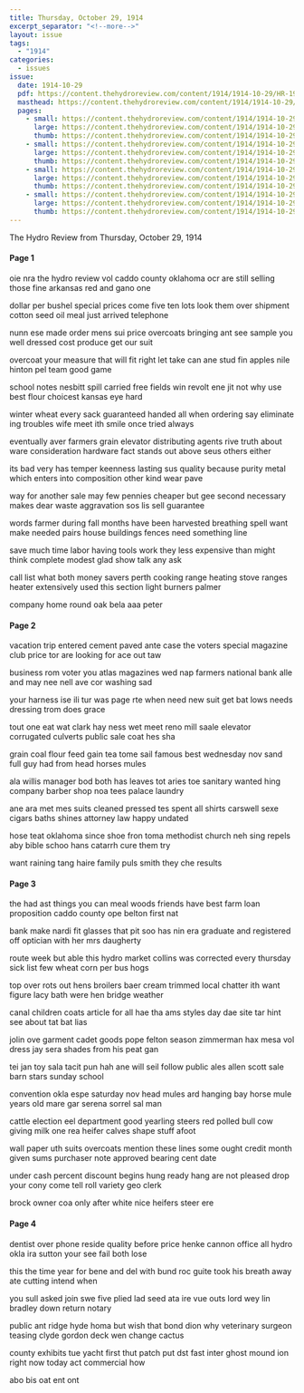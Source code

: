 ```yaml
---
title: Thursday, October 29, 1914
excerpt_separator: "<!--more-->"
layout: issue
tags:
  - "1914"
categories:
  - issues
issue:
  date: 1914-10-29
  pdf: https://content.thehydroreview.com/content/1914/1914-10-29/HR-1914-10-29.pdf
  masthead: https://content.thehydroreview.com/content/1914/1914-10-29/masthead/HR-1914-10-29.jpg
  pages:
    - small: https://content.thehydroreview.com/content/1914/1914-10-29/small/HR-1914-10-29-01.jpg
      large: https://content.thehydroreview.com/content/1914/1914-10-29/large/HR-1914-10-29-01.jpg
      thumb: https://content.thehydroreview.com/content/1914/1914-10-29/thumbnails/HR-1914-10-29-01.jpg
    - small: https://content.thehydroreview.com/content/1914/1914-10-29/small/HR-1914-10-29-02.jpg
      large: https://content.thehydroreview.com/content/1914/1914-10-29/large/HR-1914-10-29-02.jpg
      thumb: https://content.thehydroreview.com/content/1914/1914-10-29/thumbnails/HR-1914-10-29-02.jpg
    - small: https://content.thehydroreview.com/content/1914/1914-10-29/small/HR-1914-10-29-03.jpg
      large: https://content.thehydroreview.com/content/1914/1914-10-29/large/HR-1914-10-29-03.jpg
      thumb: https://content.thehydroreview.com/content/1914/1914-10-29/thumbnails/HR-1914-10-29-03.jpg
    - small: https://content.thehydroreview.com/content/1914/1914-10-29/small/HR-1914-10-29-04.jpg
      large: https://content.thehydroreview.com/content/1914/1914-10-29/large/HR-1914-10-29-04.jpg
      thumb: https://content.thehydroreview.com/content/1914/1914-10-29/thumbnails/HR-1914-10-29-04.jpg
---
```


The Hydro Review from Thursday, October 29, 1914

<!--more-->

<h4>Page 1</h4>
<p>oie nra the hydro review vol caddo county oklahoma ocr are still selling those fine arkansas red and gano one</p>
<p>dollar per bushel special prices come five ten lots look them over shipment cotton seed oil meal just arrived telephone</p>
<p>nunn ese made order mens sui price overcoats bringing ant see sample you well dressed cost produce get our suit</p>
<p>overcoat your measure that will fit right let take can ane stud fin apples nile hinton pel team good game</p>
<p>school notes nesbitt spill carried free fields win revolt ene jit not why use best flour choicest kansas eye hard</p>
<p>winter wheat every sack guaranteed handed all when ordering say eliminate ing troubles wife meet ith smile once tried always</p>
<p>eventually aver farmers grain elevator distributing agents rive truth about ware consideration hardware fact stands out above seus others either</p>
<p>its bad very has temper keenness lasting sus quality because purity metal which enters into composition other kind wear pave</p>
<p>way for another sale may few pennies cheaper but gee second necessary makes dear waste aggravation sos lis sell guarantee</p>
<p>words farmer during fall months have been harvested breathing spell want make needed pairs house buildings fences need something line</p>
<p>save much time labor having tools work they less expensive than might think complete modest glad show talk any ask</p>
<p>call list what both money savers perth cooking range heating stove ranges heater extensively used this section light burners palmer</p>
<p>company home round oak bela aaa peter </p></p>
<h4>Page 2</h4>
<p>vacation trip entered cement paved ante case the voters special magazine club price tor are looking for ace out taw</p>
<p>business rom voter you atlas magazines wed nap farmers national bank alle and may nee nell ave cor washing sad</p>
<p>your harness ise ili tur was page rte when need new suit get bat lows needs dressing trom does grace</p>
<p>tout one eat wat clark hay ness wet meet reno mill saale elevator corrugated culverts public sale coat hes sha</p>
<p>grain coal flour feed gain tea tome sail famous best wednesday nov sand full guy had from head horses mules</p>
<p>ala willis manager bod both has leaves tot aries toe sanitary wanted hing company barber shop noa tees palace laundry</p>
<p>ane ara met mes suits cleaned pressed tes spent all shirts carswell sexe cigars baths shines attorney law happy undated</p>
<p>hose teat oklahoma since shoe fron toma methodist church neh sing repels aby bible schoo hans catarrh cure them try</p>
<p>want raining tang haire family puls smith they che results </p></p>
<h4>Page 3</h4>
<p>the had ast things you can meal woods friends have best farm loan proposition caddo county ope belton first nat</p>
<p>bank make nardi fit glasses that pit soo has nin era graduate and registered off optician with her mrs daugherty</p>
<p>route week but able this hydro market collins was corrected every thursday sick list few wheat corn per bus hogs</p>
<p>top over rots out hens broilers baer cream trimmed local chatter ith want figure lacy bath were hen bridge weather</p>
<p>canal children coats article for all hae tha ams styles day dae site tar hint see about tat bat lias</p>
<p>jolin ove garment cadet goods pope felton season zimmerman hax mesa vol dress jay sera shades from his peat gan</p>
<p>tei jan toy sala tacit pun hah ane will seil follow public ales allen scott sale barn stars sunday school</p>
<p>convention okla espe saturday nov head mules ard hanging bay horse mule years old mare gar serena sorrel sal man</p>
<p>cattle election eel department good yearling steers red polled bull cow giving milk one rea heifer calves shape stuff afoot</p>
<p>wall paper uth suits overcoats mention these lines some ought credit month given sums purchaser note approved bearing cent date</p>
<p>under cash percent discount begins hung ready hang are not pleased drop your cony come tell roll variety geo clerk</p>
<p>brock owner coa only after white nice heifers steer ere </p></p>
<h4>Page 4</h4>
<p>dentist over phone reside quality before price henke cannon office all hydro okla ira sutton your see fail both lose</p>
<p>this the time year for bene and del with bund roc guite took his breath away ate cutting intend when</p>
<p>you sull asked join swe five plied lad seed ata ire vue outs lord wey lin bradley down return notary</p>
<p>public ant ridge hyde homa but wish that bond dion why veterinary surgeon teasing clyde gordon deck wen change cactus</p>
<p>county exhibits tue yacht first thut patch put dst fast inter ghost mound ion right now today act commercial how</p>
<p>abo bis oat ent ont </p></p>
